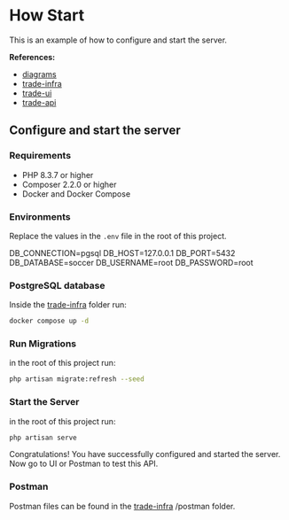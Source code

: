 # How Start

This is an example of how to configure and start the server.

**References:**

- [diagrams](https://drive.google.com/file/d/1LSS2NH8oR__IrDeB39SLGKip6boYZW28/view?usp=sharing)
- [trade-infra](https://github.com/r-s-sousa/trade-infra)
- [trade-ui](https://github.com/r-s-sousa/trade-ui)
- [trade-api](https://github.com/r-s-sousa/trade-api)

## Configure and start the server

### Requirements

- PHP 8.3.7 or higher
- Composer 2.2.0 or higher
- Docker and Docker Compose

### Environments

Replace the values in the `.env` file in the root of this project.

DB_CONNECTION=pgsql
DB_HOST=127.0.0.1
DB_PORT=5432
DB_DATABASE=soccer
DB_USERNAME=root
DB_PASSWORD=root

### PostgreSQL database

Inside the [trade-infra](https://github.com/r-s-sousa/trade-infra) folder run:

```bash
docker compose up -d
```

### Run Migrations

in the root of this project run:

```bash
php artisan migrate:refresh --seed
```

### Start the Server

in the root of this project run:

```bash
php artisan serve
```

Congratulations! You have successfully configured and started the server. Now go to UI or Postman to test this API.

### Postman

Postman files can be found in the [trade-infra](https://github.com/r-s-sousa/trade-infra) /postman folder.
